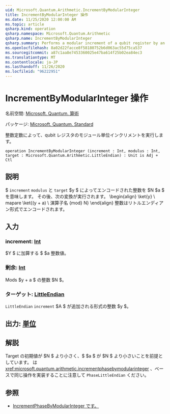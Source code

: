 ```yaml
---
uid: Microsoft.Quantum.Arithmetic.IncrementByModularInteger
title: IncrementByModularInteger 操作
ms.date: 11/25/2020 12:00:00 AM
ms.topic: article
qsharp.kind: operation
qsharp.namespace: Microsoft.Quantum.Arithmetic
qsharp.name: IncrementByModularInteger
qsharp.summary: Performs a modular increment of a qubit register by an integer constant.
ms.openlocfilehash: 8a02d22facce8f58180752b6d063ac55d75ca537
ms.sourcegitcommit: a87c1aa8e7453360025e47ba614f25b02ea84ec3
ms.translationtype: MT
ms.contentlocale: ja-JP
ms.lasthandoff: 11/26/2020
ms.locfileid: "96222951"
---
```

# <a name="incrementbymodularinteger-operation"></a>IncrementByModularInteger 操作

名前空間: [Microsoft. Quantum. 算術](xref:Microsoft.Quantum.Arithmetic)

パッケージ: [Microsoft. Quantum. Standard](https://nuget.org/packages/Microsoft.Quantum.Standard)


整数定数によって、qubit レジスタのモジュール単位インクリメントを実行します。

```qsharp
operation IncrementByModularInteger (increment : Int, modulus : Int, target : Microsoft.Quantum.Arithmetic.LittleEndian) : Unit is Adj + Ctl
```


## <a name="description"></a>説明

$ `increment` `modulus` と `target` $y $ によってエンコードされた整数を $N $a $ を意味します。
その後、次の変換が実行されます。 \begin{align} \ket{y} \ mapare \ket{(y + a) \ 演算子名 {mod} N} \end{align} 整数はリトルエンディアン形式でエンコードされます。

## <a name="input"></a>入力

### <a name="increment--int"></a>increment: [Int](xref:microsoft.quantum.lang-ref.int)

$Y $ に加算する $ $a 整数値。


### <a name="modulus--int"></a>剰余: [Int](xref:microsoft.quantum.lang-ref.int)

Mods $y + a $ の整数 $N $。


### <a name="target--littleendian"></a>ターゲット: [LittleEndian](xref:Microsoft.Quantum.Arithmetic.LittleEndian)

`LittleEndian` `increment` $A $ が追加される形式の整数 $y $。



## <a name="output--unit"></a>出力: [単位](xref:microsoft.quantum.lang-ref.unit)



## <a name="remarks"></a>解説

Target の初期値が $N $ より小さく、$ $a $ が $N $ より小さいことを前提としています。
は <xref:microsoft.quantum.arithmetic.incrementphasebymodularinteger> 、ベースで同じ操作を実装することに注意して `PhaseLittleEndian` ください。

## <a name="see-also"></a>参照

- [IncrementPhaseByModularInteger です。](xref:Microsoft.Quantum.Arithmetic.IncrementPhaseByModularInteger)